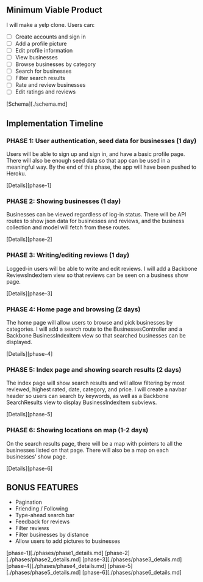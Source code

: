 ## Minimum Viable Product
I will make a yelp clone. Users can:
- [ ] Create accounts and sign in
- [ ] Add a profile picture
- [ ] Edit profile information
- [ ] View businesses
- [ ] Browse businesses by category
- [ ] Search for businesses
- [ ] Filter search results
- [ ] Rate and review businesses
- [ ] Edit ratings and reviews

[Schema][./schema.md]

## Implementation Timeline
### PHASE 1: User authentication, seed data for businesses (1 day)
Users will be able to sign up and sign in, and have a basic profile page.
There will also be enough seed data so that app can be used in a meaningful
way. By the end of this phase, the app will have been pushed to Heroku.

[Details][phase-1]

### PHASE 2: Showing businesses (1 day)
Businesses can be viewed regardless of log-in status. There will be API routes
to show json data for businesses and reviews, and the business collection and
model will fetch from these routes.

[Details][phase-2]

### PHASE 3: Writing/editing reviews (1 day)
Logged-in users will be able to write and edit reviews. I will add a Backbone
ReviewsIndexItem view so that reviews can be seen on a business show page.

[Details][phase-3]

### PHASE 4: Home page and browsing (2 days)
The home page will allow users to browse and pick businesses by categories. I
will add a search route to the BusinessesController and a Backbone
BusinessIndexItem view so that searched businesses can be displayed.

[Details][phase-4]

### PHASE 5: Index page and showing search results (2 days)
The index page will show search results and will allow filtering by most
reviewed, highest rated, date, category, and price. I will create a navbar
header so users can search by keywords, as well as a Backbone SearchResults
view to display BusinessIndexItem subviews.

[Details][phase-5]

### PHASE 6: Showing locations on map (1-2 days)
On the search results page, there will be a map with pointers to all the
businesses listed on that page. There will also be a map on each businesses'
show page.

[Details][phase-6]

## BONUS FEATURES
* Pagination
* Friending / Following
* Type-ahead search bar
* Feedback for reviews
* Filter reviews
* Filter businesses by distance
* Allow users to add pictures to businesses

[phase-1][./phases/phase1_details.md]
[phase-2][./phases/phase2_details.md]
[phase-3][./phases/phase3_details.md]
[phase-4][./phases/phase4_details.md]
[phase-5][./phases/phase5_details.md]
[phase-6][./phases/phase6_details.md]
